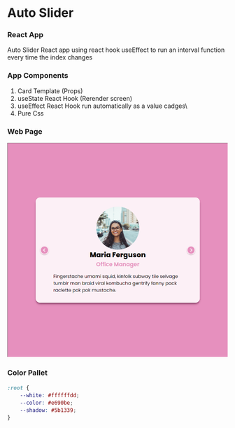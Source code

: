 # Auto Slider

### React App

Auto Slider React app using react hook useEffect to run an interval function every time the index changes

### App Components

1. Card Template (Props)
2. useState React Hook (Rerender screen)
3. useEffect React Hook run automatically as a value cadges\
4. Pure Css

### Web Page

<div align="center">
<img src="./webpage.png">
</div>

### Color Pallet

```CSS
:root {
    --white: #ffffffdd;
    --color: #e690be;
    --shadow: #5b1339;
}

```
